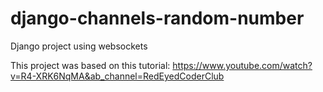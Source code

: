 # django-channels-random-number
Django project using websockets

This project was based on this tutorial:
https://www.youtube.com/watch?v=R4-XRK6NqMA&ab_channel=RedEyedCoderClub
